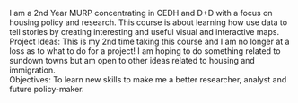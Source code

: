 I am a 2nd Year MURP concentrating in CEDH and D+D with a focus on housing policy and research. This course is about learning how use data to tell stories by creating interesting and useful visual and interactive maps. <br>
Project Ideas: This is my 2nd time taking this course and I am no longer at a loss as to what to do for a project! I am hoping to do something related to sundown towns but am open to other ideas related to housing and immigration. <br>
Objectives: To learn new skills to make me a better researcher, analyst and future policy-maker. <br>

